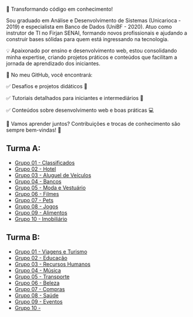 🚀 Transformando código em conhecimento!

Sou graduado em Análise e Desenvolvimento de Sistemas (Unicarioca - 2019) e especialista em Banco de Dados (UniBF - 2020). Atuo como instrutor de TI no Firjan SENAI, formando novos profissionais e ajudando a construir bases sólidas para quem está ingressando na tecnologia.

💡 Apaixonado por ensino e desenvolvimento web, estou consolidando minha expertise, criando projetos práticos e conteúdos que facilitam a jornada de aprendizado dos iniciantes.

📌 No meu GitHub, você encontrará:

✅ Desafios e projetos didáticos 📂

✅ Tutoriais detalhados para iniciantes e intermediários 📘

✅ Conteúdos sobre desenvolvimento web e boas práticas 💻

💬 Vamos aprender juntos? Contribuições e trocas de conhecimento são sempre bem-vindas! 🚀

## Turma A:

- [Grupo 01 - Classificados](https://www.canva.com/design/DAGhtBnWEqw/HYQEgVNoKKBfuyMujbCg0w/edit?authuser=1) 
- [Grupo 02 - Hotel](https://www.canva.com/design/DAGh73wVYY4/Iehg4KrMXemD41pIm9P8Yw/edit?authuser=1)
- [Grupo 03 - Aluguel de Veículos](https://www.canva.com/design/DAGhtdmct5o/ttRiwuEqe2H9-sF3e1zTUw/view?utm_content=DAGhtdmct5o&utm_campaign=designshare&utm_medium=link2&utm_source=uniquelinks&utlId=h8238e45975&authuser=1)
- [Grupo 04 - Bancos](https://www.canva.com/design/DAGh0q7SNH0/tlQfYTHt9bSxOk1AYL8PgA/edit?authuser=1)
- [Grupo 05 - Moda e Vestuário](https://www.canva.com/design/DAGhtL7Aiic/IT34P5UEcbRZsjhRvPLhgw/edit?authuser=1)
- [Grupo 06 - Filmes](https://www.canva.com/design/DAGhs4VLSyk/x6f6hR7m2DjiYoD1R-HKCA/edit?authuser=1)
- [Grupo 07 - Pets](https://www.canva.com/design/DAGhtPaEfh8/hO9Js7l3bgRX8P5Wns5n0A/edit?authuser=1)
- [Grupo 08 - Jogos](https://www.canva.com/design/DAGhs_XkY8E/xYywdCgsaneuGdFHbGsI5g/edit?authuser=1)
- [Grupo 09 - Alimentos](https://www.canva.com/design/DAGhtAP6q8Y/JdzHV23KZatEtfVlTPZNQA/edit?utm_content=DAGhtAP6q8Y&utm_campaign=designshare&utm_medium=link2&utm_source=sharebutton)
- [Grupo 10 - Imobiliário](https://www.canva.com/design/DAGWLWwQGbw/8cnypfwPnscNoBdj8YwOZA/edit?authuser=1)


## Turma B:

- [Grupo 01 - Viagens e Turismo](https://www.canva.com/design/DAGhm8f6_gg/Z-j-BOHhDyNzEb1np40Wmw/edit?authuser=0)
- [Grupo 02 - Educação](https://www.canva.com/design/DAGhnJo5Syg/QgqPfNaPMSMfTyD3TCN6EA/edit)
- [Grupo 03 - Recursos Humanos](https://www.canva.com/design/DAGhmyPvxYs/YyrSvyeUD7_RtZMb6U99LQ/edit?authuser=0)
- [Grupo 04 - Música](https://www.canva.com/design/DAGhm6J9EI4/uB1P2jS1p5zdfqn2ODASIQ/edit?authuser=0)
- [Grupo 05 - Transporte](https://drive.google.com/file/d/1bPquFBSIUGHgR9ipDaCDGqmYCVLRkUDG/view?usp=sharing)
- [Grupo 06 - Beleza](https://drive.google.com/file/d/1FlMcxl1pOfX8OH5KErnZCkQzgx-1QC4m/view?usp=sharing)
- [Grupo 07 - Compras](https://drive.google.com/file/d/1_ujSm3nP0vWSYaSYSOkycoLABExD4Qge/view?usp=sharing)
- [Grupo 08 - Saúde](https://www.canva.com/design/DAGhm0GhhXg/kT_-ZioN4Zz6MbvUAo6FnQ/edit?utm_content=DAGhm0GhhXg&utm_campaign=designshare&utm_medium=link2&utm_source=sharebutton)
- [Grupo 09 - Eventos](https://drive.google.com/file/d/1ecvzYD8CzZuvoQXmDtL2-r3PHOWPaJof/view?usp=sharing)
- [Grupo 10 - ]()



